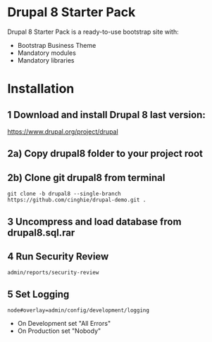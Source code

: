 # Drupal 8 Starter Pack
Drupal 8 Starter Pack is a ready-to-use bootstrap site with:

- Bootstrap Business Theme
- Mandatory modules
- Mandatory libraries

# Installation

## 1 Download and install Drupal 8 last version:

https://www.drupal.org/project/drupal

## 2a) Copy drupal8 folder to your project root

## 2b) Clone git drupal8 from terminal

```
git clone -b drupal8 --single-branch https://github.com/cinghie/drupal-demo.git .
```

## 3 Uncompress and load database from drupal8.sql.rar

## 4 Run Security Review

```
admin/reports/security-review
```

## 5 Set Logging

```
node#overlay=admin/config/development/logging
```

 - On Development set "All Errors"
 - On Production set "Nobody"
 
